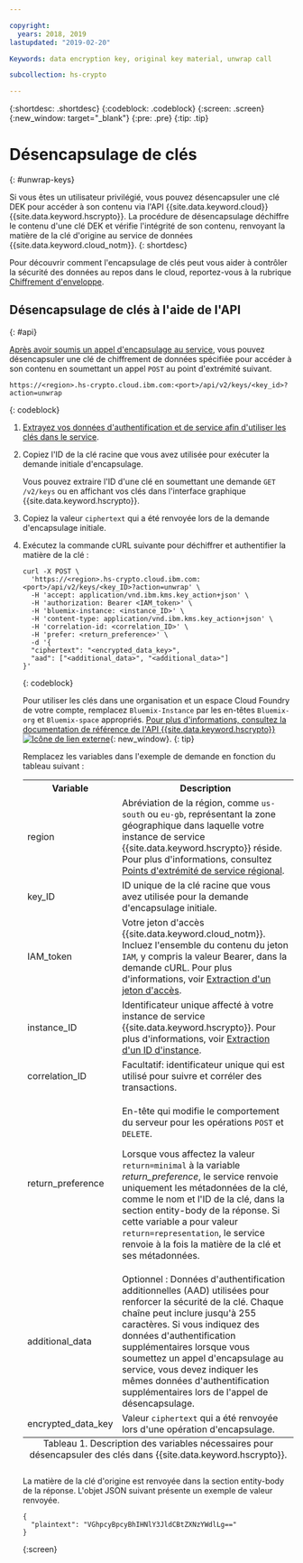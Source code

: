 ```yaml
---

copyright:
  years: 2018, 2019
lastupdated: "2019-02-20"

Keywords: data encryption key, original key material, unwrap call

subcollection: hs-crypto

---
```


{:shortdesc: .shortdesc}
{:codeblock: .codeblock}
{:screen: .screen}
{:new_window: target="_blank"}
{:pre: .pre}
{:tip: .tip}

# Désencapsulage de clés
{: #unwrap-keys}

Si vous êtes un utilisateur privilégié, vous pouvez désencapsuler une clé DEK pour accéder à son contenu via l'API {{site.data.keyword.cloud}} {{site.data.keyword.hscrypto}}. La procédure de désencapsulage déchiffre le contenu d'une clé DEK et vérifie l'intégrité de son contenu, renvoyant la matière de la clé d'origine au service de données {{site.data.keyword.cloud_notm}}.
{: shortdesc}

Pour découvrir comment l'encapsulage de clés peut vous aider à contrôler la sécurité des données au repos dans le cloud, reportez-vous à la rubrique [Chiffrement d'enveloppe](/docs/services/key-protect/concepts/envelope-encryption.html).

## Désencapsulage de clés à l'aide de l'API
{: #api}

[Après avoir soumis un appel d'encapsulage au service](/docs/services/hs-crypto/wrap-keys.html), vous pouvez désencapsuler une clé de chiffrement de données spécifiée pour accéder à son contenu en soumettant un appel `POST` au point d'extrémité suivant.

```
https://<region>.hs-crypto.cloud.ibm.com:<port>/api/v2/keys/<key_id>?action=unwrap
```
{: codeblock}

1. [Extrayez vos données d'authentification et de service afin d'utiliser les clés dans le service](/docs/services/hs-crypto/access-api.html).

2. Copiez l'ID de la clé racine que vous avez utilisée pour exécuter la demande initiale d'encapsulage.

    Vous pouvez extraire l'ID d'une clé en soumettant une demande `GET /v2/keys` ou en affichant vos clés dans l'interface graphique {{site.data.keyword.hscrypto}}.

3. Copiez la valeur `ciphertext` qui a été renvoyée lors de la demande d'encapsulage initiale.

4. Exécutez la commande cURL suivante pour déchiffrer et authentifier la matière de la clé :

    ```cURL
    curl -X POST \
      'https://<region>.hs-crypto.cloud.ibm.com:<port>/api/v2/keys/<key_ID>?action=unwrap' \
      -H 'accept: application/vnd.ibm.kms.key_action+json' \
      -H 'authorization: Bearer <IAM_token>' \
      -H 'bluemix-instance: <instance_ID>' \
      -H 'content-type: application/vnd.ibm.kms.key_action+json' \
      -H 'correlation-id: <correlation_ID>' \
      -H 'prefer: <return_preference>' \
      -d '{
      "ciphertext": "<encrypted_data_key>",
      "aad": ["<additional_data>", "<additional_data>"]
    }'
    ```
    {: codeblock}

    Pour utiliser les clés dans une organisation et un espace Cloud Foundry de votre compte, remplacez `Bluemix-Instance` par les en-têtes `Bluemix-org` et `Bluemix-space` appropriés. [Pour plus d'informations, consultez la documentation de référence de l'API {{site.data.keyword.hscrypto}} ![Icône de lien externe](../../icons/launch-glyph.svg "Icône de lien externe")](https://cloud.ibm.com/apidocs/hs-crypto){: new_window}.
    {: tip}

    Remplacez les variables dans l'exemple de demande en fonction du tableau suivant :
    <table>
      <tr>
        <th>Variable</th>
        <th>Description</th>
      </tr>
      <tr>
        <td><varname>region</varname></td>
        <td>Abréviation de la région, comme <code>us-south</code> ou <code>eu-gb</code>, représentant la zone géographique dans laquelle votre instance de service {{site.data.keyword.hscrypto}} réside. Pour plus d'informations, consultez <a href="/docs/services/hs-crypto/regions.html#endpoints">Points d'extrémité de service régional</a>.</td>
      </tr>
      <tr>
        <td><varname>key_ID</varname></td>
        <td>ID unique de la clé racine que vous avez utilisée pour la demande d'encapsulage initiale.</td>
      </tr>
      <tr>
        <td><varname>IAM_token</varname></td>
        <td>Votre jeton d'accès {{site.data.keyword.cloud_notm}}. Incluez l'ensemble du contenu du jeton <code>IAM</code>, y compris la valeur Bearer, dans la demande cURL. Pour plus d'informations, voir <a href="/docs/services/hs-crypto/access-api.html#retrieve-token">Extraction d'un jeton d'accès</a>.</td>
      </tr>
      <tr>
        <td><varname>instance_ID</varname></td>
        <td>Identificateur unique affecté à votre instance de service {{site.data.keyword.hscrypto}}. Pour plus d'informations, voir <a href="/docs/services/hs-crypto/access-api.html#retrieve-instance-ID">Extraction d'un ID d'instance</a>.</td>
      </tr>
      <tr>
        <td><varname>correlation_ID</varname></td>
        <td>Facultatif: identificateur unique qui est utilisé pour suivre et corréler des transactions.</td>
      </tr>
      <tr>
        <td><varname>return_preference</varname></td>
        <td><p>En-tête qui modifie le comportement du serveur pour les opérations <code>POST</code> et <code>DELETE</code>.</p><p>Lorsque vous affectez la valeur <code>return=minimal</code> à la variable <em>return_preference</em>, le service renvoie uniquement les métadonnées de la clé, comme le nom et l'ID de la clé, dans la section entity-body de la réponse. Si cette variable a pour valeur <code>return=representation</code>, le service renvoie à la fois la matière de la clé et ses métadonnées.</p></td>
      </tr>
      <tr>
        <td><varname>additional_data</varname></td>
        <td>Optionnel : Données d'authentification additionnelles (AAD) utilisées pour renforcer la sécurité de la clé. Chaque chaîne peut inclure jusqu'à 255 caractères. Si vous indiquez des données d'authentification supplémentaires lorsque vous soumettez un appel d'encapsulage au service, vous devez indiquer les mêmes données d'authentification supplémentaires lors de l'appel de désencapsulage.</td>
      </tr>
      <tr>
        <td><varname>encrypted_data_key</varname></td>
        <td>Valeur <code>ciphertext</code> qui a été renvoyée lors d'une opération d'encapsulage.</td>
      </tr>
      <caption style="caption-side:bottom;">Tableau 1. Description des variables nécessaires pour désencapsuler des clés dans {{site.data.keyword.hscrypto}}.</caption>
    </table>

    La matière de la clé d'origine est renvoyée dans la section entity-body de la réponse. L'objet JSON suivant présente un exemple de valeur renvoyée.

    ```
    {
      "plaintext": "VGhpcyBpcyBhIHNlY3JldCBtZXNzYWdlLg=="
    }
    ```
    {:screen}
